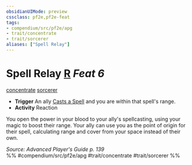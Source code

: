 ```yaml
---
obsidianUIMode: preview
cssclass: pf2e,pf2e-feat
tags:
- compendium/src/pf2e/apg
- trait/concentrate
- trait/sorcerer
aliases: ["Spell Relay"]
---
```

# Spell Relay  [R](chapter-9-playing-the-game.md#Actions "Reaction") *Feat 6*  
[concentrate](concentrate.md "Concentrate Action & Ability Trait")  [sorcerer](Reference/Rules/Traits/sorcerer.md "Sorcerer Class Trait")  

- **Trigger** An ally [Casts a Spell](cast-a-spell.md) and you are within that spell's range.
- **Activity** Reaction

You open the power in your blood to your ally's spellcasting, using your magic to boost their range. Your ally can use you as the point of origin for their spell, calculating range and cover from your space instead of their own.

*Source: Advanced Player's Guide p. 139*  
%% #compendium/src/pf2e/apg #trait/concentrate #trait/sorcerer %%